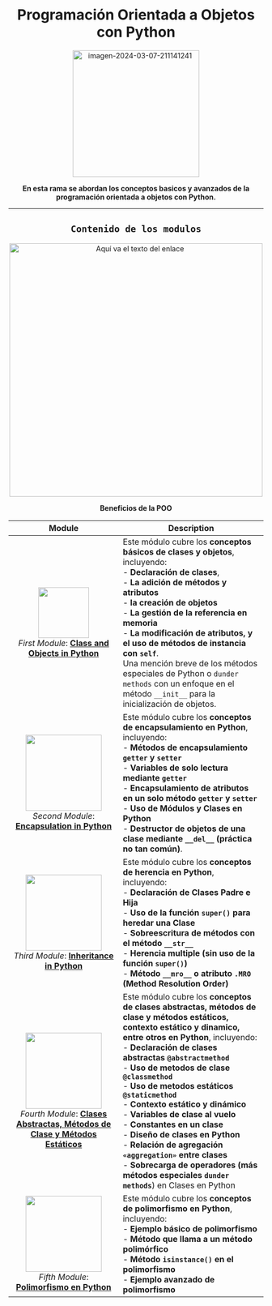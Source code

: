 <div align="center">

# Programación Orientada a Objetos con Python

<a href="https://postimg.cc/14KdYq2y">
  <img src="https://i.postimg.cc/JhfdMqwc/python.png" alt="imagen-2024-03-07-211141241" width="250"/>
</a>

<p><strong>En esta rama se abordan los conceptos basicos y avanzados de la programación orientada a objetos con Python.</strong></p>

--- 

## `Contenido de los modulos`

<p align="center">
  <img src="https://i.postimg.cc/fTgsDFm2/image-2.png" alt="Aquí va el texto del enlace" width="500">
</p>
<p align="center">
  <strong>Beneficios de la POO</strong>
</p>

| Module | Description |
|--------|-------------|
| <div align="center"><img src="https://i.postimg.cc/zDKGVsdH/imagen-2024-06-19-181042239.png" width="100"/><br> *First Module*: **[Class and Objects in Python](./M1_ClassObjects.md)** </div> | Este módulo cubre los **conceptos básicos de clases y objetos**, incluyendo: <br> - **Declaración de clases**, <br> - **La adición de métodos y atributos** <br> - **la creación de objetos** <br> - **La gestión de la referencia en memoria** <br> - **La modificación de atributos, y el uso de métodos de instancia con `self`**. <br> Una mención breve de los métodos especiales de Python o `dunder methods` con un enfoque en el método `__init__` para la inicialización de objetos.
| <div align="center"><img src="https://i.postimg.cc/MZby2xPZ/imagen-2024-06-20-190424380.png" width="150"/> <br> *Second Module*: **[Encapsulation in Python](./M2_Encasulapt.md)** </div> | Este módulo cubre los **conceptos de encapsulamiento en Python**, incluyendo: <br> - **Métodos de encapsulamiento `getter` y `setter`** <br> - **Variables de solo lectura mediante `getter`** <br> - **Encapsulamiento de atributos en un solo método `getter` y `setter`** <br> - **Uso de Módulos y Clases en Python** <br> - **Destructor de objetos de una clase mediante `__del__` (práctica no tan común)**.|
| <div align="center"><img src="https://i.postimg.cc/yNvR4ZSB/imagen-2024-06-21-161105737.png" width="150"/> <br> *Third Module*: **[Inheritance in Python](./M3_Herencia.md)** </div> | Este módulo cubre los **conceptos de herencia en Python**, incluyendo: <br> - **Declaración de Clases Padre e Hija** <br> - **Uso de la función `super()` para heredar una Clase** <br> - **Sobreescritura de métodos con el método `__str__`** <br> - **Herencia multiple (sin uso de la función `super()`)** <br> - **Método `__mro__` o atributo `.MRO` (Method Resolution Order)**|
| <div align="center"><img src="https://i.postimg.cc/ncf2MR0k/image-1.png" width="150"/> <br> *Fourth Module*: **[Clases Abstractas, Métodos de Clase y Métodos Estáticos](./M4_ClassAbstract_Context.md)** </div> | Este módulo cubre los **conceptos de clases abstractas, métodos de clase y métodos estáticos, contexto estático y dinamico, entre otros en Python**, incluyendo: <br> - **Declaración de clases abstractas `@abstractmethod`** <br> - **Uso de metodos de clase `@classmethod`** <br> - **Uso de metodos estáticos `@staticmethod`** <br> - **Contexto estático y dinámico** <br> - **Variables de clase al vuelo** <br> - **Constantes en un clase** <br> - **Diseño de clases en Python** <br> - **Relación de agregación `«aggregation»` entre clases** <br> - **Sobrecarga de operadores (más métodos especiales `dunder methods`**) en Clases en Python|
| <div align="center"><img src="https://i.postimg.cc/BQJbXd8J/image-1.png" width="150"/> <br> *Fifth Module*: **[Polimorfismo en Python](./M5_Polimorfismo.md)** </div> | Este módulo cubre los **conceptos de polimorfismo en Python**, incluyendo: <br> - **Ejemplo básico de polimorfismo** <br> - **Método que llama a un método polimórfico** <br> - **Método `isinstance()` en el polimorfismo** <br> - **Ejemplo avanzado de polimorfismo** <br>  |

</div>
